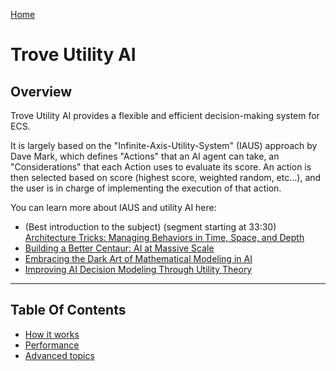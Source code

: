 
[Home](./index.md)

# Trove Utility AI

## Overview

Trove Utility AI provides a flexible and efficient decision-making system for ECS.

It is largely based on the "Infinite-Axis-Utility-System" (IAUS) approach by Dave Mark, which defines "Actions" that an AI agent can take, an "Considerations" that each Action uses to evaluate its score. An action is then selected based on score (highest score, weighted random, etc...), and the user is in charge of implementing the execution of that action. 

You can learn more about IAUS and utility AI here:
* (Best introduction to the subject) (segment starting at 33:30) [Architecture Tricks: Managing Behaviors in Time, Space, and Depth](https://www.gdcvault.com/play/1018040/Architecture-Tricks-Managing-Behaviors-in) 
* [Building a Better Centaur: AI at Massive Scale](https://www.gdcvault.com/play/1021848/Building-a-Better-Centaur-AI)
* [Embracing the Dark Art of Mathematical Modeling in AI](https://gdcvault.com/play/1015683/Embracing-the-Dark-Art-of) 
* [Improving AI Decision Modeling Through Utility Theory](https://gdcvault.com/play/1012410/Improving-AI-Decision-Modeling-Through)

---------------------------------------------------

## Table Of Contents

* [How it works](./how-it-works.md)
* [Performance](./performance.md)
* [Advanced topics](./advanced.md)
